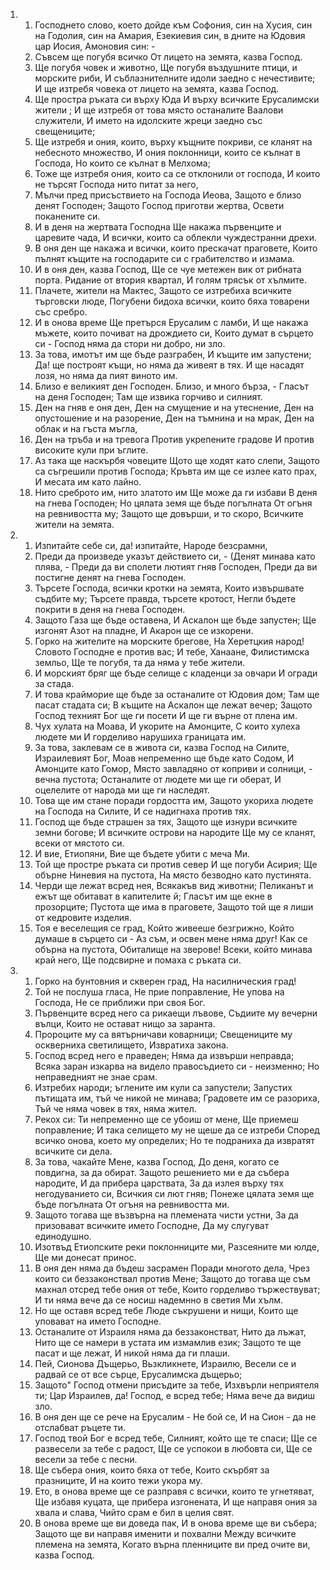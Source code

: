 <ol>
  <li>
    <ol>
      <li>Господнето слово, което дойде към Софония, син на Хусия, син на Годолия, син на Амария, Езекиевия син, в дните на Юдовия цар Иосия, Амоновия син: -</li>
      <li>Съвсем ще погубя всичко От лицето на земята, казва Господ.</li>
      <li>Ще погубя човек и животно, Ще погубя въздушните птици, и морските риби, И съблазнителните идоли заедно с нечестивите; И ще изтребя човека от лицето на земята, казва Господ.</li>
      <li>Ще простра ръката си върху Юда И върху всичките Ерусалимски жители ; И ще изтребя от това място останалите Ваалови служители, И името на идолските жреци заедно със свещениците;</li>
      <li>Ще изтребя и ония, които, върху къщните покриви, се кланят на небесното множество, И ония поклонници, които се кълнат в Господа, Но които се кълнат в Мелхома;</li>
      <li>Тоже ще изтребя ония, които са се отклонили от господа, И които не търсят Господа нито питат за него,</li>
      <li>Мълчи пред присъствието на Господа Иеова, Защото е близо денят Господен; Защото Господ приготви жертва, Освети поканените си.</li>
      <li>И в деня на жертвата Господна Ще накажа първенците и царевите чада, И всички, които са облекли чуждестранни дрехи.</li>
      <li>В оня ден ще накажа и всички, които прескачат праговете, Които пълнят къщите на господарите си с грабителство и измама.</li>
      <li>И в оня ден, казва Господ, Ще се чуе метежен вик от рибната порта. Ридание от втория квартал, И голям трясък от хълмите.</li>
      <li>Плачете, жители на Мактес, Защото се изтребиха всичките търговски люде, Погубени бидоха всички, които бяха товарени със сребро.</li>
      <li>И в онова време Ще претърся Ерусалим с ламби, И ще накажа мъжете, които почиват на дрождието си, Които думат в сърцето си - Господ няма да стори ни добро, ни зло.</li>
      <li>За това, имотът им ще бъде разграбен, И къщите им запустени; Да! ще построят къщи, но няма да живеят в тях. И ще насадят лозя, но няма да пият виното им.</li>
      <li>Близо е великият ден Господен. Близо, и много бърза, - Гласът на деня Господен; Там ще извика горчиво и силният.</li>
      <li>Ден на гняв е оня ден, Ден на смущение и на утеснение, Ден на опустошение и на разорение, Ден на тъмнина и на мрак, Ден на облак и на гъста мъгла,</li>
      <li>Ден на тръба и на тревога Против укрепените градове И против високите кули при ъглите.</li>
      <li>Аз така ще наскърбя човеците Щото ще ходят като слепи, Защото са съгрешили против Господа; Кръвта им ще се излее като прах, И месата им като лайно.</li>
      <li>Нито среброто им, нито златото им Ще може да ги избави В деня на гнева Господен; Но цялата земя ще бъде погълната От огъня на ревнивостта му; Защото ще довърши, и то скоро, Всичките жители на земята.</li>
    </ol>
  </li>
  <li>
    <ol>
      <li>Изпитайте себе си, да! изпитайте, Народе безсрамни,</li>
      <li>Преди да произведе указът действието си, - (Денят минава като плява, - Преди да ви сполети лютият гняв Господен, Преди да ви постигне денят на гнева Господен.</li>
      <li>Търсете Господа, всички кротки на земята, Които извършвате съдбите му; Търсете правда, търсете кротост, Негли бъдете покрити в деня на гнева Господен.</li>
      <li>Защото Газа ще бъде оставена, И Аскалон ще бъде запустен; Ще изгонят Азот на пладне, И Акарон ще се изкорени.</li>
      <li>Горко на жителите на морските брегове, На Херетцкия народ! Словото Господне е против вас; И тебе, Ханаане, Филистимска земльо, Ще те погубя, та да няма у тебе жители.</li>
      <li>И морският бряг ще бъде селище с кладенци за овчари И огради за стада.</li>
      <li>И това крайморие ще бъде за останалите от Юдовия дом; Там ще пасат стадата си; В къщите на Аскалон ще лежат вечер; Защото Господ техният Бог ще ги посети И ще ги върне от плена им.</li>
      <li>Чух хулата на Моава, И укорите на Амонците, С които хулеха людете ми И горделиво нарушиха границата им.</li>
      <li>За това, заклевам се в живота си, казва Господ на Силите, Израилевият Бог, Моав непременно ще бъде като Содом, И Амонците като Гомор, Място завладяно от коприви и солници, - вечна пустота; Останалите от людете ми ще ги оберат, И оцелелите от народа ми ще ги наследят.</li>
      <li>Това ще им стане поради гордостта им, Защото укориха людете на Господа на Силите, И се надигнаха против тях.</li>
      <li>Господ ще бъде страшен за тях, Защото ще изнури всичките земни богове; И всичките острови на народите Ще му се кланят, всеки от мястото си.</li>
      <li>И вие, Етиопяни, Вие ще бъдете убити с меча Ми.</li>
      <li>Той ще простре ръката си против север И ще погуби Асирия; Ще обърне Ниневия на пустота, На място безводно като пустинята.</li>
      <li>Черди ще лежат всред нея, Всякакъв вид животни; Пеликанът и ежът ще обитават в капителите й; Гласът им ще екне в прозорците; Пустота ще има в праговете, Защото той ще я лиши от кедровите изделия.</li>
      <li>Тоя е веселещия се град, Който живееше безгрижно, Който думаше в сърцето си - Аз съм, и освен мене няма друг! Как се обърна на пустота, Обиталище на зверове! Всеки, който минава край него, Ще подсвирне и помаха с ръката си.</li>
    </ol>
  </li>
  <li>
    <ol>
      <li>Горко на бунтовния и скверен град, На насилническия град!</li>
      <li>Той не послуша гласа, Не прие поправление, Не упова на Господа, Не се приближи при своя Бог.</li>
      <li>Първенците всред него са рикаещи лъвове, Съдиите му вечерни вълци, Които не остават нищо за заранта.</li>
      <li>Пророците му са вятърничави коварници; Свещениците му оскверниха светилището, Извратиха закона.</li>
      <li>Господ всред него е праведен; Няма да извърши неправда; Всяка заран изкарва на видело правосъдието си - неизменно; Но неправедният не знае срам.</li>
      <li>Изтребих народи; ъглените им кули са запустели; Запустих пътищата им, тъй че никой не минава; Градовете им се разориха, Тъй че няма човек в тях, няма жител.</li>
      <li>Рекох си: Ти непременно ще се убоиш от мене, Ще приемеш поправление; И така селището му не щеше да се изтреби Според всичко онова, което му определих; Но те подраниха да извратят всичките си дела.</li>
      <li>За това, чакайте Мене, казва Господ, До деня, когато се повдигна, за да обират. Защото решението ми е да събера народите, И да прибера царствата, За да излея върху тях негодуванието си, Всичкия си лют гняв; Понеже цялата земя ще бъде погълната От огъня на ревнивостта ми.</li>
      <li>Защото тогава ще възвърна на племената чисти устни, За да призовават всичките името Господне, Да му слугуват единодушно.</li>
      <li>Изотвъд Етиопските реки поклонниците ми, Разсеяните ми юлде, Ще ми донесат принос.</li>
      <li>В оня ден няма да бъдеш засрамен Поради многото дела, Чрез които си беззаконствал против Мене; Защото до тогава ще съм махнал отсред тебе ония от тебе, Които горделиво тържествуват; И ти няма вече да се носиш надемнно в светия Ми хълм.</li>
      <li>Но ще оставя всред тебе Люде съкрушени и нищи, Които ще уповават на името Господне.</li>
      <li>Останалите от Израиля няма да беззаконстват, Нито да лъжат, Нито ще се намери в устата им измамлив език; Защото те ще пасат и ще лежат, И никой няма да ги плаши.</li>
      <li>Пей, Сионова Дъщерьо, Вьзкликнете, Израилю, Весели се и радвай се от все сърце, Ерусалимска дъщерьо;</li>
      <li>Защото" Господ отмени присъдите за тебе, Изхвърли неприятеля ти; Цар Израилев, да! Господ, е всред тебе; Няма вече да видиш зло.</li>
      <li>В оня ден ще се рече на Ерусалим - Не бой се, И на Сион - да не отслабват ръцете ти.</li>
      <li>Господ твой Бог е всред тебе, Силният, който ще те спаси; Ще се развесели за тебе с радост, Ще се успокои в любовта си, Ще се весели за тебе с песни.</li>
      <li>Ще събера ония, които бяха от тебе, Които скърбят за празниците, И на които тежи укора му.</li>
      <li>Ето, в онова време ще се разправя с всички, които те угнетяват, Ще избавя куцата, ще прибера изгонената, И ще направя ония за хвала и слава, Чийто срам е бил в целия свят.</li>
      <li>В онова време ще ви доведа пак, И в онова време ще ви събера; Защото ще ви направя именити и похвални Между всичките племена на земята, Когато върна пленниците ви пред очите ви, казва Господ.</li>
    </ol>
  </li>
</ol>